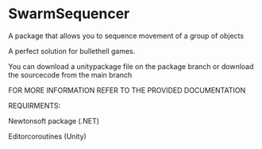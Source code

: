 # SwarmSequencer
A package that allows you to sequence movement of a group of objects

A perfect solution for bullethell games.

You can download a unitypackage file on the package branch or download the sourcecode from the main branch

FOR MORE INFORMATION REFER TO THE PROVIDED DOCUMENTATION

REQUIRMENTS:

Newtonsoft package (.NET)

Editorcoroutines (Unity)
